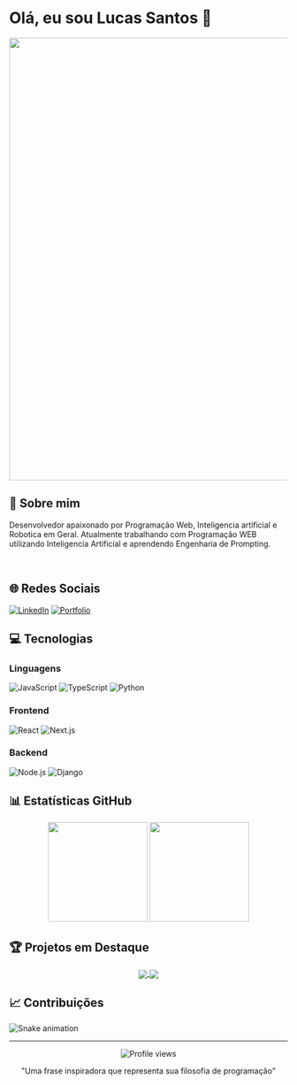 # Olá, eu sou Lucas Santos 👋

<div align="center">
  <img src="https://seu-banner-personalizado.jpg" width="800px">
</div>

## 💫 Sobre mim
Desenvolvedor apaixonado por Programação Web, Inteligencia artificial e Robotica em Geral. Atualmente trabalhando com Programação WEB utilizando Inteligencia Artificial e aprendendo Engenharia de Prompting.

<br>

## 🌐 Redes Sociais
[![LinkedIn](https://img.shields.io/badge/LinkedIn-0077B5?style=for-the-badge&logo=linkedin&logoColor=white)](https://linkedin.com/in/lucas-santos-8934b6231)
[![Portfolio](https://img.shields.io/badge/Portfolio-FF5722?style=for-the-badge&logo=todoist&logoColor=white)](https://seu-site.com)

## 💻 Tecnologias

### Linguagens
![JavaScript](https://img.shields.io/badge/JavaScript-F7DF1E?style=for-the-badge&logo=javascript&logoColor=black)
![TypeScript](https://img.shields.io/badge/TypeScript-007ACC?style=for-the-badge&logo=typescript&logoColor=white)
![Python](https://img.shields.io/badge/Python-3776AB?style=for-the-badge&logo=python&logoColor=white)

### Frontend
![React](https://img.shields.io/badge/React-20232A?style=for-the-badge&logo=react&logoColor=61DAFB)
![Next.js](https://img.shields.io/badge/Next.js-000000?style=for-the-badge&logo=next.js&logoColor=white)

### Backend
![Node.js](https://img.shields.io/badge/Node.js-339933?style=for-the-badge&logo=node.js&logoColor=white)
![Django](https://img.shields.io/badge/Django-092E20?style=for-the-badge&logo=django&logoColor=white)

## 📊 Estatísticas GitHub

<div align="center">
  <img height="180em" src="https://github-readme-stats.vercel.app/api?username=seu-usuario&show_icons=true&theme=dracula&include_all_commits=true&count_private=true"/>
  <img height="180em" src="https://github-readme-stats.vercel.app/api/top-langs/?username=seu-usuario&layout=compact&langs_count=7&theme=dracula"/>
</div>

## 🏆 Projetos em Destaque

<div align="center">
  <a href="https://github.com/seu-usuario/projeto1">
    <img align="center" src="https://github-readme-stats.vercel.app/api/pin/?username=seu-usuario&repo=projeto1&theme=dracula" />
  </a>
  <a href="https://github.com/seu-usuario/projeto2">
    <img align="center" src="https://github-readme-stats.vercel.app/api/pin/?username=seu-usuario&repo=projeto2&theme=dracula" />
  </a>
</div>

## 📈 Contribuições

![Snake animation](https://github.com/seu-usuario/seu-usuario/blob/output/github-contribution-grid-snake.svg)

---

<div align="center">
  <img src="https://komarev.com/ghpvc/?username=seu-usuario&color=green" alt="Profile views" />
  <p>"Uma frase inspiradora que representa sua filosofia de programação"</p>
</div>
